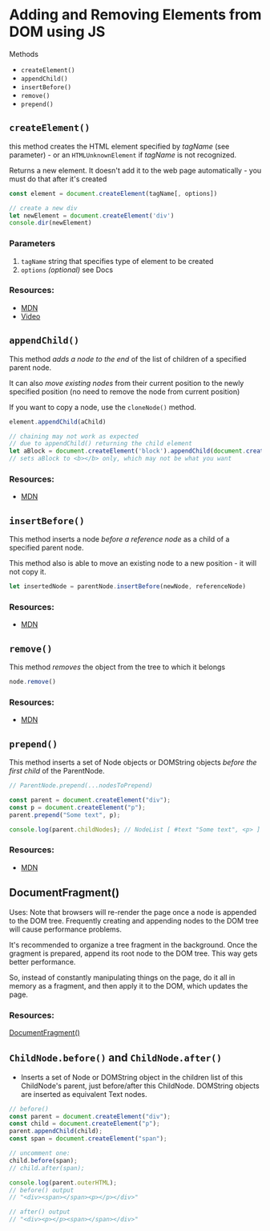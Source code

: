 # Adding and Removing Elements from DOM using JS

Methods
- `createElement()`
- `appendChild()`
- `insertBefore()`
- `remove()`
- `prepend()`

## `createElement()`

this method creates the HTML element specified by *tagName* (see parameter) - or an `HTMLUnknownElement` if *tagName* is not recognized.

Returns a new element. It doesn't add it to the web page automatically - you must do that after it's created

```js
const element = document.createElement(tagName[, options])

// create a new div
let newElement = document.createElement('div')
console.dir(newElement)
```

### Parameters

1. `tagName` string that specifies type of element to be created
2. `options` *(optional)* see Docs 

### Resources:
- [MDN](https://developer.mozilla.org/en-US/docs/Web/API/Document/createElement)
- [Video](https://www.youtube.com/watch?v=VW8kNAous88)

## `appendChild()`

This method *adds a node to the end* of the list of children of a specified parent node.

It can also *move existing nodes* from their current position to the newly specified position (no need to remove the node from current position)

If you want to copy a node, use the `cloneNode()` method.

```js
element.appendChild(aChild)

// chaining may not work as expected
// due to appendChild() returning the child element
let aBlock = document.createElement('block').appendChild(document.createElement('b'))
// sets aBlock to <b></b> only, which may not be what you want
```

### Resources:
- [MDN](https://developer.mozilla.org/en-US/docs/Web/API/Node/appendChild)


## `insertBefore()`

This method inserts a node *before a reference node* as a child of a specified parent node.

This method also is able to move an existing node to a new position - it will not copy it.

```js
let insertedNode = parentNode.insertBefore(newNode, referenceNode)
```

### Resources:
- [MDN](https://developer.mozilla.org/en-US/docs/Web/API/Node/insertBefore)


## `remove()`

This method *removes* the object from the tree to which it belongs

```js
node.remove()
```

### Resources:
- [MDN](https://developer.mozilla.org/en-US/docs/Web/API/ChildNode/remove)

## `prepend()`

This method inserts a set of Node objects or DOMString objects *before the first child* of the ParentNode.

```js
// ParentNode.prepend(...nodesToPrepend)

const parent = document.createElement("div");
const p = document.createElement("p");
parent.prepend("Some text", p);

console.log(parent.childNodes); // NodeList [ #text "Some text", <p> ]
```

### Resources: 
- [MDN](https://developer.mozilla.org/en-US/docs/Web/API/ParentNode/prepend)

## DocumentFragment()

Uses: Note that browsers will re-render the page once a node is appended to the DOM tree. Frequently creating and appending nodes to the DOM tree will cause performance problems. 

It's recommended to organize a tree fragment in the background. Once the gragment is prepared, append its root node to the DOM tree. This way gets better performance.

So, instead of constantly manipulating things on the page, do it all in memory as a fragment, and then apply it to the DOM, which updates the page.

### Resources:
[DocumentFragment()](https://developer.mozilla.org/en-US/docs/Web/API/Document/createDocumentFragment)

## `ChildNode.before()` and `ChildNode.after()`

- Inserts a set of Node or DOMString object in the children list of this ChildNode's parent, just before/after this ChildNode. DOMString objects are inserted as equivalent Text nodes.
 
```js
// before()
const parent = document.createElement("div");
const child = document.createElement("p");
parent.appendChild(child);
const span = document.createElement("span");

// uncomment one:
child.before(span);
// child.after(span);

console.log(parent.outerHTML);
// before() output
// "<div><span></span><p></p></div>"

// after() output
// "<div><p></p><span></span></div>"

```